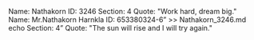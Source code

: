Name: Nathakorn
ID: 3246
Section: 4
Quote: "Work hard, dream big."
Name: Mr.Nathakorn Harnkla
ID: 653380324-6” >> Nathakorn_3246.md
echo Section: 4”
Quote: "The sun will rise and I will try again."
